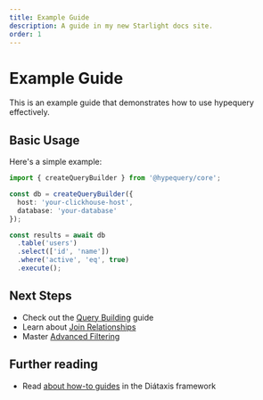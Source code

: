 ```yaml
---
title: Example Guide
description: A guide in my new Starlight docs site.
order: 1
---
```


# Example Guide

This is an example guide that demonstrates how to use hypequery effectively.

## Basic Usage

Here's a simple example:

```typescript
import { createQueryBuilder } from '@hypequery/core';

const db = createQueryBuilder({
  host: 'your-clickhouse-host',
  database: 'your-database'
});

const results = await db
  .table('users')
  .select(['id', 'name'])
  .where('active', 'eq', true)
  .execute();
```

## Next Steps

- Check out the [Query Building](/docs/guides/query-building) guide
- Learn about [Join Relationships](/docs/guides/joins)
- Master [Advanced Filtering](/docs/guides/filtering)

## Further reading

- Read [about how-to guides](https://diataxis.fr/how-to-guides/) in the Diátaxis framework

